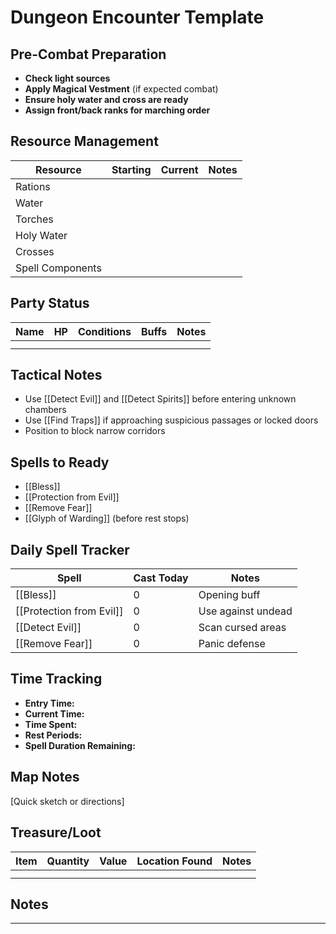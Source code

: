 # Dungeon Encounter Template

## Pre-Combat Preparation

- **Check light sources**
- **Apply Magical Vestment** (if expected combat)
- **Ensure holy water and cross are ready**
- **Assign front/back ranks for marching order**

## Resource Management

| Resource         | Starting | Current | Notes |
| ---------------- | -------- | ------- | ----- |
| Rations          |          |         |       |
| Water            |          |         |       |
| Torches          |          |         |       |
| Holy Water       |          |         |       |
| Crosses          |          |         |       |
| Spell Components |          |         |       |

## Party Status

| Name | HP  | Conditions | Buffs | Notes |
| ---- | --- | ---------- | ----- | ----- |
|      |     |            |       |       |
|      |     |            |       |       |

## Tactical Notes

- Use [[Detect Evil]] and [[Detect Spirits]] before entering unknown chambers
- Use [[Find Traps]] if approaching suspicious passages or locked doors
- Position to block narrow corridors

## Spells to Ready

- [[Bless]]
- [[Protection from Evil]]
- [[Remove Fear]]
- [[Glyph of Warding]] (before rest stops)

## Daily Spell Tracker

| Spell                    | Cast Today | Notes              |
| ------------------------ | ---------- | ------------------ |
| [[Bless]]                | 0          | Opening buff       |
| [[Protection from Evil]] | 0          | Use against undead |
| [[Detect Evil]]          | 0          | Scan cursed areas  |
| [[Remove Fear]]          | 0          | Panic defense      |

## Time Tracking

- **Entry Time:**
- **Current Time:**
- **Time Spent:**
- **Rest Periods:**
- **Spell Duration Remaining:**

## Map Notes

[Quick sketch or directions]

## Treasure/Loot

| Item | Quantity | Value | Location Found | Notes |
| ---- | -------- | ----- | -------------- | ----- |
|      |          |       |                |       |
|      |          |       |                |       |

## Notes

---
